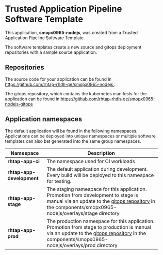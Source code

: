 # Trusted Application Pipeline Software Template

This application, **smopx0965-nodejs**, was created from a Trusted Application Pipeline Software Template.

The software templates create a new source and gitops deployment repositories with a sample source application. 

## Repositories

The source code for your application can be found in [https://github.com/rhtap-rhdh-qe/smopx0965-nodejs ](https://github.com/rhtap-rhdh-qe/smopx0965-nodejs ).
 
The gitops repository, which contains the kubernetes manifests for the application can be found in 
[https://github.com/rhtap-rhdh-qe/smopx0965-nodejs-gitops ](https://github.com/rhtap-rhdh-qe/smopx0965-nodejs-gitops ) 

## Application namespaces 

The default application will be found in the following namespaces. Applications can be deployed into unique namespaces or multiple software templates can also bet generated into the same group namespaces.  

|  Namespace   |  Description   |  
| -------- | -------- |
| **rhtap-app-ci** | The namespace used for CI workloads |
| **rhtap-app-development** | The default application during development. Every build will be deployed to this namespace for testing. |
| **rhtap-app-stage** | The staging namespace for this application. Promotion from development to stage is manual via an update to the [gitops repository](https://github.com/rhtap-rhdh-qe/smopx0965-nodejs-gitops ) in the components/smopx0965-nodejs/overlays/stage directory |
| **rhtap-app-prod** | The production namespace for this application. Promotion from stage to production is manual via an update to the [gitops repository](https://github.com/rhtap-rhdh-qe/smopx0965-nodejs-gitops ) in the components/smopx0965-nodejs/overlays/prod directory |